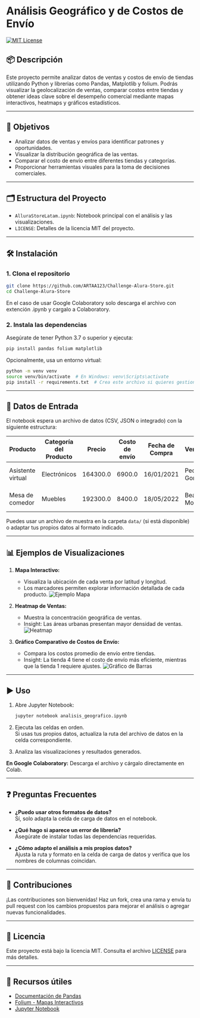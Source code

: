 # Análisis Geográfico y de Costos de Envío

[![MIT License](https://img.shields.io/badge/license-MIT-green.svg)](LICENSE)

## 📦 Descripción

Este proyecto permite analizar datos de ventas y costos de envío de tiendas utilizando Python y librerias como Pandas, Matplotlib y folium. Podrás visualizar la geolocalización de ventas, comparar costos entre tiendas y obtener ideas clave sobre el desempeño comercial mediante mapas interactivos, heatmaps y gráficos estadísticos.

---

## 🚀 Objetivos

- Analizar datos de ventas y envíos para identificar patrones y oportunidades.
- Visualizar la distribución geográfica de las ventas.
- Comparar el costo de envío entre diferentes tiendas y categorías.
- Proporcionar herramientas visuales para la toma de decisiones comerciales.

---

## 🗂️ Estructura del Proyecto

- `AlluraStoreLatam.ipynb`: Notebook principal con el análisis y las visualizaciones.
- `LICENSE`: Detalles de la licencia MIT del proyecto.

---

## 🛠️ Instalación

### 1. Clona el repositorio

```bash
git clone https://github.com/ARTAA123/Challenge-Alura-Store.git
cd Challenge-Alura-Store
```
En el caso de usar Google Colaboratory solo descarga el archivo con extención .ipynb y cargalo a Colaboratory.
### 2. Instala las dependencias

Asegúrate de tener Python 3.7 o superior y ejecuta:

```bash
pip install pandas folium matplotlib
```

Opcionalmente, usa un entorno virtual:

```bash
python -m venv venv
source venv/bin/activate  # En Windows: venv\Scripts\activate
pip install -r requirements.txt  # Crea este archivo si quieres gestionar dependencias fácilmente
```

---

## 📄 Datos de Entrada

El notebook espera un archivo de datos (CSV, JSON o integrado) con la siguiente estructura:

| Producto          | Categoría del Producto | Precio   | Costo de envío | Fecha de Compra | Vendedor        | Lugar de Compra | Calificación | Método de pago     | Cantidad de cuotas | lat      | lon      |
|-------------------|-----------------------|----------|----------------|-----------------|-----------------|-----------------|--------------|--------------------|--------------------|----------|----------|
| Asistente virtual | Electrónicos          | 164300.0 | 6900.0         | 16/01/2021      | Pedro Gomez     | Bogotá          | 4            | Tarjeta de crédito | 8                  | 4.60971  | -74.08175|
| Mesa de comedor   | Muebles               | 192300.0 | 8400.0         | 18/05/2022      | Beatriz Morales | Medellín        | 1            | Tarjeta de crédito | 4                  | 6.25184  | -75.56359|

Puedes usar un archivo de muestra en la carpeta `data/` (si está disponible) o adaptar tus propios datos al formato indicado.

---

## 📊 Ejemplos de Visualizaciones

1. **Mapa Interactivo:**
   - Visualiza la ubicación de cada venta por latitud y longitud.
   - Los marcadores permiten explorar información detallada de cada producto.
   ![Ejemplo Mapa](assets/mapa_ejemplo.png)

2. **Heatmap de Ventas:**
   - Muestra la concentración geográfica de ventas.
   - Insight: Las áreas urbanas presentan mayor densidad de ventas.
   ![Heatmap](assets/heatmap_ejemplo.png)

3. **Gráfico Comparativo de Costos de Envío:**
   - Compara los costos promedio de envío entre tiendas.
   - Insight: La tienda 4 tiene el costo de envío más eficiente, mientras que la tienda 1 requiere ajustes.
   ![Gráfico de Barras](assets/costos_envio.png)

---

## ▶️ Uso

1. Abre Jupyter Notebook:

   ```bash
   jupyter notebook analisis_geografico.ipynb
   ```

2. Ejecuta las celdas en orden.  
   Si usas tus propios datos, actualiza la ruta del archivo de datos en la celda correspondiente.

3. Analiza las visualizaciones y resultados generados.

**En Google Colaboratory:** Descarga el archivo y cárgalo directamente en Colab.

---

## ❓ Preguntas Frecuentes

- **¿Puedo usar otros formatos de datos?**  
  Sí, solo adapta la celda de carga de datos en el notebook.

- **¿Qué hago si aparece un error de librería?**  
  Asegúrate de instalar todas las dependencias requeridas.

- **¿Cómo adapto el análisis a mis propios datos?**  
  Ajusta la ruta y formato en la celda de carga de datos y verifica que los nombres de columnas coincidan.

---

## 🤝 Contribuciones

¡Las contribuciones son bienvenidas! Haz un fork, crea una rama y envía tu pull request con los cambios propuestos para mejorar el análisis o agregar nuevas funcionalidades.

---

## 📄 Licencia

Este proyecto está bajo la licencia MIT. Consulta el archivo [LICENSE](LICENSE) para más detalles.

---

## 🔗 Recursos útiles

- [Documentación de Pandas](https://pandas.pydata.org/)
- [Folium - Mapas Interactivos](https://python-visualization.github.io/folium/)
- [Jupyter Notebook](https://jupyter.org/)
```
